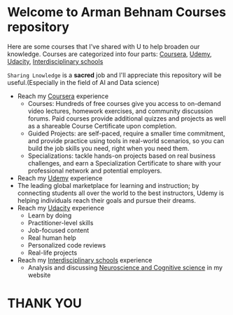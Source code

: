 # Welcome to Arman Behnam Courses repository

Here are some courses that I've shared with U to help broaden our knowledge.
Courses are categorized into four parts: [Coursera](https://www.coursera.org/learn/convolutional-neural-networks), [Udemy](https://www.udemy.com/), [Udacity](https://www.udacity.com/), [Interdisciplinary schools](https://github.com/ArmanBehnam/Courses/tree/master/Interdisciplinary%20schools%20-%20Neuroscience)

`Sharing Lnowledge` is a **sacred** job and I'll appreciate this repository will be useful.(Especially in the field of AI and Data science)


- Reach my [Coursera](https://github.com/ArmanBehnam/Courses/tree/master/Coursera) experience
  - Courses:  Hundreds of free courses give you access to on-demand video lectures, homework exercises, and community discussion forums. Paid courses provide additional quizzes and projects as well as a shareable Course Certificate upon completion.
  - Guided Projects: are self-paced, require a smaller time commitment, and provide practice using tools in real-world scenarios, so you can build the job skills you need, right when you need them.
  - Specializations: tackle hands-on projects based on real business challenges, and earn a Specialization Certificate to share with your professional network and potential employers.
- Reach my [Udemy](https://github.com/ArmanBehnam/Courses/tree/master/Udemy) experience
- The leading global marketplace for learning and instruction; by connecting students all over the world to the best instructors, Udemy is helping individuals reach their goals and pursue their dreams.
- Reach my [Udacity](https://github.com/ArmanBehnam/Courses/tree/master/Udacity) experience
  - Learn by doing
  - Practitioner-level skills
  - Job-focused content
  - Real human help
  - Personalized code reviews
  - Real-life projects
- Reach my [Interdisciplinary schools](https://github.com/ArmanBehnam/Courses/tree/master/Interdisciplinary%20schools%20-%20Neuroscience) experience
  - Analysis and discussing [Neuroscience and Cognitive science](http://www.armanbehnam.com/about-me/education/information/neuroscience/) in my website

# THANK YOU
